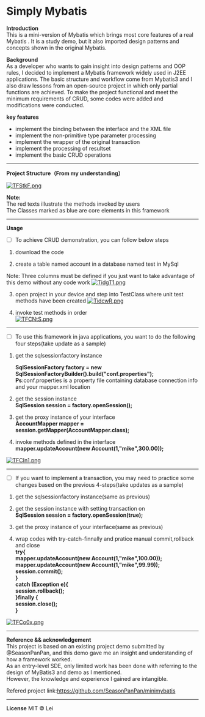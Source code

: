 # Simply Mybatis

**Introduction**<br>
This is a mini-version of Mybatis which brings most core features of a real Mybatis .
It is a study demo, but it also imported design patterns and concepts shown in the original Mybatis.

**Background**<br>
As a developer who wants to gain insight into design patterns and OOP rules, I decided to implement a Mybatis framework widely used in J2EE applications. The basic structure and workflow come from Mybatis3 and I also draw lessons from an open-source project in which only partial functions are achieved. To make the project functional and meet the minimum requirements of CRUD, some codes were added and modifications were conducted.

**key features**

- implement the binding between the interface and the XML file
- implement the non-primitive type parameter processing
- implement the wrapper of the original transaction
- implement the processing of resultset
- implement the basic CRUD operations
* * *
**Project Structure（From my understanding）**

[![TFStkF.png](https://s4.ax1x.com/2021/12/17/TFStkF.png)](https://imgtu.com/i/TFStkF)

**Note:**<br>
The red texts illustrate the methods invoked by users<br>
The Classes marked as blue are core elements in this framework

* * *

**Usage**

- [ ] To achieve CRUD demonstration, you can follow below steps
    
 
1. download the code
    
2.  create a table named account in a database named test in MySql
    

Note:
Three columns must be defined if you just want to take advantage of this demo without any code work
[![TidgT1.png](https://s4.ax1x.com/2021/12/17/TidgT1.png)](https://imgtu.com/i/TidgT1)

3.  open project in your device and step into TestClass where unit test methods have been created
  [![TidcwR.png](https://s4.ax1x.com/2021/12/17/TidcwR.png)](https://imgtu.com/i/TidcwR)
    
4.  invoke test methods in order<br>
  [![TFCNtS.png](https://s4.ax1x.com/2021/12/17/TFCNtS.png)](https://imgtu.com/i/TFCNtS)<br>
  
  
  
    
* * *
- [ ] To use this framework in java applications, you want to do the following four steps(take update as a sample)
    

1.  get the sqlsessionfactory instance<br>
    
    **SqlSessionFactory factory = new SqlSessionFactoryBuilder().build("conf.properties");**<br>
    **Ps**:conf.properties is a property file containing database connection info and your mapper.xml location<br>
    
2.  get the session instance<br>
    **SqlSession session = factory.openSession();**<br>
    
3.  get the proxy instance of your interface<br>
    **AccountMapper mapper = session.getMapper(AccountMapper.class);**<br>
    
4.  invoke methods defined in the interface<br>
    **mapper.updateAccount(new Account(1,"mike",300.00));**<br>
    
    
[![TFCIn1.png](https://s4.ax1x.com/2021/12/17/TFCIn1.png)](https://imgtu.com/i/TFCIn1)

* * *

- [ ] If you want to implement a transaction, you may need to practice some changes based on the previous 4-steps(take updates as a sample)

1.  get the sqlsessionfactory instance(same as previous)<br>
    
2.  get the session instance with setting transaction on<br>
    **SqlSession session = factory.openSession(true);**<br>
    
3.  get the proxy instance of your interface(same as previous)<br>
    
4.  wrap codes with try-catch-finnally and pratice manual commit,rollback and close<br>
    **try{<br>
    mapper.updateAccount(new Account(1,"mike",100.00));<br>
    mapper.updateAccount(new Account(1,"mike",99.99));<br>
    session.commit();<br>
    }<br>
    catch (Exception e){<br>
    session.rollback();<br>
    }finally {<br>
    session.close();<br>
    }**<br>
    
[![TFCo0x.png](https://s4.ax1x.com/2021/12/17/TFCo0x.png)](https://imgtu.com/i/TFCo0x)
* * *

**Reference && acknowledgement**<br>
This project is based on an existing project demo submitted by @SeasonPanPan, and this demo gave me an insight and understanding of how a framework worked.<br>
As an entry-level SDE, only limited work has been done with referring to the design of MyBatis3 and demo as I mentioned. <br>
However, the knowledge and experience I gained are intangible.<br>

Refered project link:https://github.com/SeasonPanPan/minimybatis<br>
* * *

**License**
MIT © Lei

